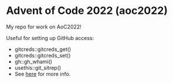 # Advent of Code 2022 (aoc2022)

My repo for work on AoC2022!

Useful for setting up GitHub access:

  * gitcreds::gitcreds_get()
  * gitcreds::gitcreds_set()
  * gh::gh_whami()
  * usethis::git_sitrep()
  * See [here](https://github.com/r-lib/remotes/blob/main/install-github.R) for more info.
